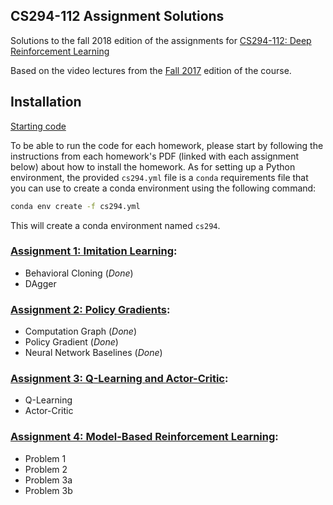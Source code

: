 ## CS294-112 Assignment Solutions
Solutions to the fall 2018 edition of the assignments for [CS294-112: Deep Reinforcement Learning](http://rail.eecs.berkeley.edu/deeprlcourse/)

Based on the video lectures from the [Fall 2017](https://www.youtube.com/playlist?list=PLkFD6_40KJIznC9CDbVTjAF2oyt8_VAe3) edition of the course.

## Installation
[Starting code](https://github.com/berkeleydeeprlcourse/homework)

To be able to run the code for each homework, please start by following the instructions from each homework's PDF
(linked with each assignment below) about how to install the homework. As for setting up a Python environment, the
provided `cs294.yml` file is a `conda` requirements file that you can use to create a conda environment using the
following command:
```bash
conda env create -f cs294.yml
``` 
This will create a conda environment named `cs294`.

### [Assignment 1: Imitation Learning](http://rail.eecs.berkeley.edu/deeprlcourse-fa18/static/homeworks/hw1.pdf):
- Behavioral Cloning (_Done_)
- DAgger

### [Assignment 2: Policy Gradients](http://rail.eecs.berkeley.edu/deeprlcourse-fa18/static/homeworks/hw2.pdf):
- Computation Graph (_Done_)
- Policy Gradient (_Done_)
- Neural Network Baselines (_Done_)

### [Assignment 3: Q-Learning and Actor-Critic](http://rail.eecs.berkeley.edu/deeprlcourse-fa18/static/homeworks/hw3.pdf):
- Q-Learning
- Actor-Critic

### [Assignment 4: Model-Based Reinforcement Learning](http://rail.eecs.berkeley.edu/deeprlcourse-fa18/static/homeworks/hw4.pdf):
- Problem 1
- Problem 2
- Problem 3a
- Problem 3b
